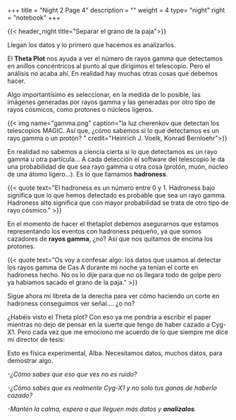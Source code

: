 +++
title = "Night 2 Page 4"
description = ""
weight = 4
type= "night"
right = "notebook"
+++

{{< header_night title="Separar el grano de la paja">}}

Llegan los datos y lo primero que hacemos es analizarlos.

El **Theta Plot** nos ayuda a ver el número de rayos gamma que detectamos en anillos concéntricos al punto al que dirigimos el telescopio. Pero el análisis no acaba ahí. En realidad hay muchas otras cosas que debemos hacer.

Algo importantísimo es seleccionar, en la medida de lo posible, las imágenes generadas por rayos gamma y las generadas por otro tipo de rayos cósmicos, como protones o núcleos ligeros.

{{< img name="gamma.png" caption="la luz cherenkov que detectan los telescopios MAGIC. Así que, ¿cómo sabemos si lo que detectamos es un rayo gamma o un protón? " credit="Heinrich J. Voelk, Konrad Bernloehr">}}

En realidad no sabemos a ciencia cierta si lo que detectamos es un rayo gamma u otra partícula... A cada detección el software del telescopio le da una probabilidad de que sea rayo gamma u otra cosa (protón, muón, núcleo de una átomo ligero...). Es lo que llamamos **hadroness**.

{{< quote
    text="El hadroness es un número entre 0 y 1. Hadroness bajo significa que lo que hemos detectado es probable que sea un rayo gamma. Hadroness alto significa que con mayor probabilidad se trata de otro tipo de rayo cósmico." >}}

En el momento de hacer el thetaplot debemos asegurarnos que estamos representando los eventos con hadroness pequeño, ya que somos cazadores de **rayos gamma**, ¿no? Así que nos quitamos de encima los protones.

{{< quote
    text="Os voy a confesar algo: los datos que usamos al detectar los rayos gamma de Cas A durante mi noche ya tenían el corte en hadroness hecho. No os lo dije para que no os llegara todo de golpe pero ya habíamos sacado el grano de la paja." >}}

Sigue ahora mi libreta de la derecha para ver cómo haciendo un corte en hadroness conseguimos ver señal.... ¿o no?

¿Habéis visto el Theta plot? Con eso ya me pondría a escribir el paper mientras no dejo de pensar en la suerte que tengo de haber cazado a Cyg-X1. Pero cada vez que me emociono me acuerdo de lo que siempre me dice mi director de tesis:

Esto es física experimental, Alba. Necesitamos datos, muchos datos, para demostrar algo.

_-¿Cómo sabes que eso que ves no es ruido?_
  
_-¿Cómo sabes que es realmente Cyg-X1 y no solo tus ganas de haberlo cazado?_

_-Mantén la calma, espera a que lleguen más datos y **analízalos**._
